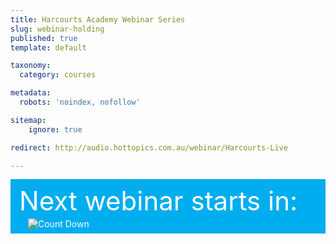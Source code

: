 ```yaml
---
title: Harcourts Academy Webinar Series
slug: webinar-holding
published: true
template: default

taxonomy:
  category: courses

metadata:
  robots: 'noindex, nofollow'

sitemap:
    ignore: true

redirect: http://audio.hottopics.com.au/webinar/Harcourts-Live

---
```


<div class="g-grid pure-g-r" style="color: white; background-color: #00adef; padding: 1em 1em 0 1em;">
  <div class="size-1-1 pure-u-md-3-5">
    <div style="font-size: 3em; line-height:1em;">Next webinar starts in:</div>
  </div>
  <div class="size-1-1 pure-u-md-2-5">
      <img src="https://gen.sendtric.com/countdown/ms8dfupwy6" alt="Count Down" class="transparent" style="padding: .5em 1em;">
  </div>
</div>
